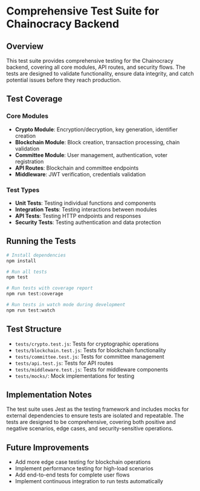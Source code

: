 # Comprehensive Test Suite for Chainocracy Backend

## Overview
This test suite provides comprehensive testing for the Chainocracy backend, covering all core modules, API routes, and security flows. The tests are designed to validate functionality, ensure data integrity, and catch potential issues before they reach production.

## Test Coverage

### Core Modules
- **Crypto Module**: Encryption/decryption, key generation, identifier creation
- **Blockchain Module**: Block creation, transaction processing, chain validation
- **Committee Module**: User management, authentication, voter registration
- **API Routes**: Blockchain and committee endpoints
- **Middleware**: JWT verification, credentials validation

### Test Types
- **Unit Tests**: Testing individual functions and components
- **Integration Tests**: Testing interactions between modules
- **API Tests**: Testing HTTP endpoints and responses
- **Security Tests**: Testing authentication and data protection

## Running the Tests

```bash
# Install dependencies
npm install

# Run all tests
npm test

# Run tests with coverage report
npm run test:coverage

# Run tests in watch mode during development
npm run test:watch
```

## Test Structure

- `tests/crypto.test.js`: Tests for cryptographic operations
- `tests/blockchain.test.js`: Tests for blockchain functionality
- `tests/committee.test.js`: Tests for committee management
- `tests/api.test.js`: Tests for API routes
- `tests/middleware.test.js`: Tests for middleware components
- `tests/mocks/`: Mock implementations for testing

## Implementation Notes

The test suite uses Jest as the testing framework and includes mocks for external dependencies to ensure tests are isolated and repeatable. The tests are designed to be comprehensive, covering both positive and negative scenarios, edge cases, and security-sensitive operations.

## Future Improvements

- Add more edge case testing for blockchain operations
- Implement performance testing for high-load scenarios
- Add end-to-end tests for complete user flows
- Implement continuous integration to run tests automatically
